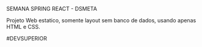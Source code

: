 SEMANA SPRING REACT - DSMETA

Projeto Web estatico, somente layout sem banco de dados, usando apenas HTML e CSS.

#DEVSUPERIOR
